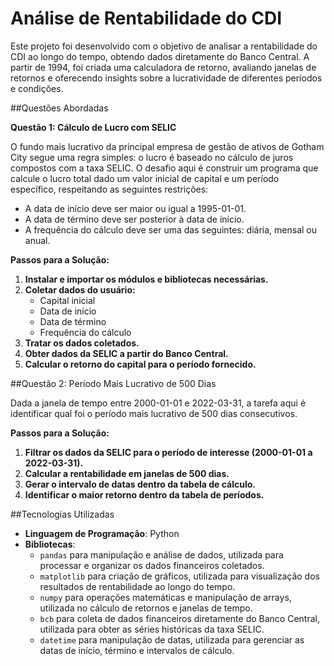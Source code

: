 # Análise de Rentabilidade do CDI

Este projeto foi desenvolvido com o objetivo de analisar a rentabilidade do CDI ao longo do tempo, obtendo dados diretamente do Banco Central. A partir de 1994, foi criada uma calculadora de retorno, avaliando janelas de retornos e oferecendo insights sobre a lucratividade de diferentes períodos e condições.

##Questões Abordadas

**Questão 1: Cálculo de Lucro com SELIC**

O fundo mais lucrativo da principal empresa de gestão de ativos de Gotham City segue uma regra simples: o lucro é baseado no cálculo de juros compostos com a taxa SELIC. O desafio aqui é construir um programa que calcule o lucro total dado um valor inicial de capital e um período específico, respeitando as seguintes restrições:

- A data de início deve ser maior ou igual a 1995-01-01.
- A data de término deve ser posterior à data de início.
- A frequência do cálculo deve ser uma das seguintes: diária, mensal ou anual.

**Passos para a Solução:**
1. **Instalar e importar os módulos e bibliotecas necessárias.**
2. **Coletar dados do usuário:**
    - Capital inicial
    - Data de início
    - Data de término
    - Frequência do cálculo
3. **Tratar os dados coletados.**
4. **Obter dados da SELIC a partir do Banco Central.**
5. **Calcular o retorno do capital para o período fornecido.**

##Questão 2: Período Mais Lucrativo de 500 Dias

Dada a janela de tempo entre 2000-01-01 e 2022-03-31, a tarefa aqui é identificar qual foi o período mais lucrativo de 500 dias consecutivos.

**Passos para a Solução:**
1. **Filtrar os dados da SELIC para o período de interesse (2000-01-01 a 2022-03-31).**
2. **Calcular a rentabilidade em janelas de 500 dias.**
3. **Gerar o intervalo de datas dentro da tabela de cálculo.**
4. **Identificar o maior retorno dentro da tabela de períodos.**

##Tecnologias Utilizadas
- **Linguagem de Programação**: Python
- **Bibliotecas**:
  - `pandas` para manipulação e análise de dados, utilizada para processar e organizar os dados financeiros coletados.
  - `matplotlib` para criação de gráficos, utilizada para visualização dos resultados de rentabilidade ao longo do tempo.
  - `numpy` para operações matemáticas e manipulação de arrays, utilizada no cálculo de retornos e janelas de tempo.
  - `bcb` para coleta de dados financeiros diretamente do Banco Central, utilizada para obter as séries históricas da taxa SELIC.
  - `datetime` para manipulação de datas, utilizada para gerenciar as datas de início, término e intervalos de cálculo.
